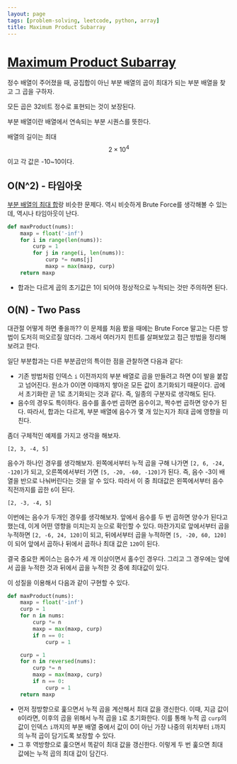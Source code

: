 ```yaml
---
layout: page
tags: [problem-solving, leetcode, python, array]
title: Maximum Product Subarray
---
```


# [Maximum Product Subarray](https://leetcode.com/problems/maximum-product-subarray/)

 정수 배열이 주어졌을 때, 공집합이 아닌 부분 배열의 곱이 최대가 되는
 부분 배열을 찾고 그 곱을 구하자.

 모든 곱은 32비트 정수로 표현되는 것이 보장된다.

 부분 배열이란 배열에서 연속되는 부분 시퀀스를 뜻한다.

 배열의 길이는 최대 $$ 2 \times 10^4 $$ 이고 각 값은 -10~10이다.

## O(N^2) - 타임아웃

 [부분 배열의 최대 합](../maximum-subarray)랑 비슷한 문제다. 역시
 비슷하게 Brute Force를 생각해볼 수 있는데, 역시나 타임아웃이 난다.

```python
def maxProduct(nums):
    maxp = float('-inf')
    for i in range(len(nums)):
        curp = 1
        for j in range(i, len(nums)):
            curp *= nums[j]
            maxp = max(maxp, curp)
    return maxp
```

 - 합과는 다르게 곱의 초기값은 1이 되어야 정상적으로 누적되는 것만
   주의하면 된다.

## O(N) - Two Pass

 대관절 어떻게 하면 좋을까?? 이 문제를 처음 봤을 때에는 Brute Force
 말고는 다른 방법이 도저히 떠오르질 않더라. 그래서 여러가지 힌트를
 살펴보았고 접근 방법을 정리해보려고 한다.

 일단 부분합과는 다른 부분곱만의 특이한 점을 관찰하면 다음과 같다:
 - 기존 방법처럼 인덱스 `i` 이전까지의 부분 배열로 곱을 만들려고 하면
   0이 발을 붙잡고 넘어진다. 원소가 0이면 이때까지 쌓아온 모든 값이
   초기화되기 때문이다. 곱에서 초기화란 곧 1로 초기화되는 것과
   같다. 즉, 일종의 구분자로 생각해도 된다.
 - 음수의 경우도 특이하다. 음수를 홀수번 곱하면 음수이고, 짝수번
   곱하면 양수가 된다. 따라서, 합과는 다르게, 부분 배열에 음수가 몇 개
   있는지가 최대 곱에 영향을 미친다.

 좀더 구체적인 예제를 가지고 생각을 해보자.

```
[2, 3, -4, 5]
```

 음수가 하나인 경우를 생각해보자. 왼쪽에서부터 누적 곱을 구해 나가면
 `[2, 6, -24, -120]`가 되고, 오른쪽에서부터 가면 `[5, -20, -60,
 -120]`가 된다. 즉, 음수 -3이 배열을 반으로 나눠버린다는 것을 알 수
 있다. 따라서 이 중 최대값은 왼쪽에서부터 음수 직전까지를 곱한 `6`이
 된다.

```
[2, -3, -4, 5]
```

 이번에는 음수가 두개인 경우를 생각해보자. 앞에서 음수를 두 번 곱하면
 양수가 된다고 했는데, 이게 어떤 영향을 미치는지 눈으로 확인할 수
 있다. 마찬가지로 앞에서부터 곱을 누적하면 `[2, -6, 24, 120]`이 되고,
 뒤에서부터 곱을 누적하면 `[5, -20, 60, 120]`이 되어 앞에서 곱하나
 뒤에서 곱하나 최대 값은 `120`이 된다.

 결국 중요한 케이스는 음수가 세 개 이상이면서 홀수인 경우다. 그리고 그
 경우에는 앞에서 곱을 누적한 것과 뒤에서 곱을 누적한 것 중에 최대값이
 있다.

 이 성질을 이용해서 다음과 같이 구현할 수 있다.

```python
def maxProduct(nums):
    maxp = float('-inf')
    curp = 1
    for n in nums:
        curp *= n
        maxp = max(maxp, curp)
        if n == 0:
            curp = 1

    curp = 1
    for n in reversed(nums):
        curp *= n
        maxp = max(maxp, curp)
        if n == 0:
            curp = 1
    return maxp
```

 - 먼저 정방향으로 훑으면서 누적 곱을 계산해서 최대 값을
   갱신한다. 이때, 지금 값이 `0`이라면, 이후의 곱을 위해서 누적 곱을
   `1`로 초기화한다. 이를 통해 누적 곱 `curp`의 값이 인덱스 `i`까지의
   부분 배열 중에서 값이 0이 아닌 가장 나중의 위치부터 `i`까지의 누적
   곱이 담기도록 보장할 수 있다.
 - 그 후 역방향으로 훑으면서 똑같이 최대 값을 갱신한다. 이렇게 두 번
   훑으면 최대 값에는 누적 곱의 최대 값이 담긴다.

